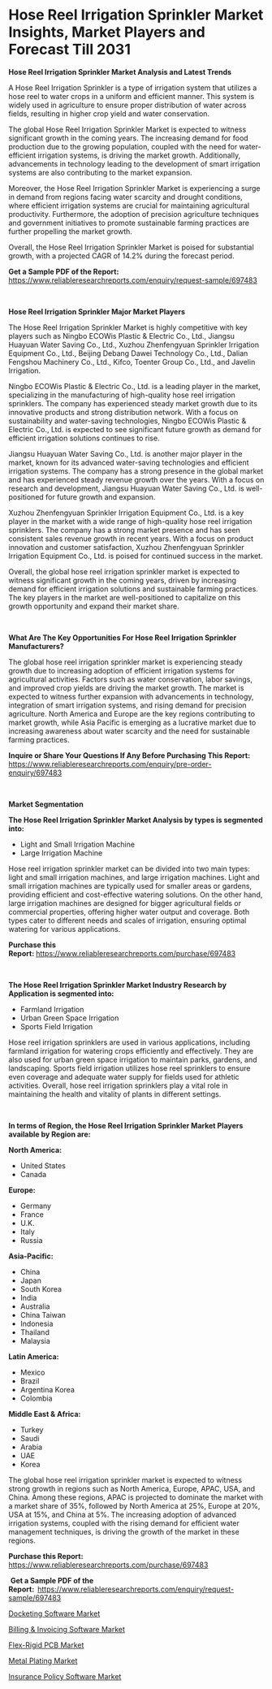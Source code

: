 <p><h1>Hose Reel Irrigation Sprinkler Market Insights, Market Players and Forecast Till 2031</h1></p><p><strong>Hose Reel Irrigation Sprinkler Market Analysis and Latest Trends</strong></p>
<p><p>A Hose Reel Irrigation Sprinkler is a type of irrigation system that utilizes a hose reel to water crops in a uniform and efficient manner. This system is widely used in agriculture to ensure proper distribution of water across fields, resulting in higher crop yield and water conservation.</p><p>The global Hose Reel Irrigation Sprinkler Market is expected to witness significant growth in the coming years. The increasing demand for food production due to the growing population, coupled with the need for water-efficient irrigation systems, is driving the market growth. Additionally, advancements in technology leading to the development of smart irrigation systems are also contributing to the market expansion.</p><p>Moreover, the Hose Reel Irrigation Sprinkler Market is experiencing a surge in demand from regions facing water scarcity and drought conditions, where efficient irrigation systems are crucial for maintaining agricultural productivity. Furthermore, the adoption of precision agriculture techniques and government initiatives to promote sustainable farming practices are further propelling the market growth.</p><p>Overall, the Hose Reel Irrigation Sprinkler Market is poised for substantial growth, with a projected CAGR of 14.2% during the forecast period.</p></p>
<p><strong>Get a Sample PDF of the Report:&nbsp;</strong> <a href="https://www.reliableresearchreports.com/enquiry/request-sample/697483">https://www.reliableresearchreports.com/enquiry/request-sample/697483</a></p>
<p>&nbsp;</p>
<p><strong>Hose Reel Irrigation Sprinkler Major Market Players</strong></p>
<p><p>The Hose Reel Irrigation Sprinkler Market is highly competitive with key players such as Ningbo ECOWis Plastic & Electric Co., Ltd., Jiangsu Huayuan Water Saving Co., Ltd., Xuzhou Zhenfengyuan Sprinkler Irrigation Equipment Co., Ltd., Beijing Debang Dawei Technology Co., Ltd., Dalian Fengshou Machinery Co., Ltd., Kifco, Toenter Group Co., Ltd., and Javelin Irrigation.</p><p>Ningbo ECOWis Plastic & Electric Co., Ltd. is a leading player in the market, specializing in the manufacturing of high-quality hose reel irrigation sprinklers. The company has experienced steady market growth due to its innovative products and strong distribution network. With a focus on sustainability and water-saving technologies, Ningbo ECOWis Plastic & Electric Co., Ltd. is expected to see significant future growth as demand for efficient irrigation solutions continues to rise.</p><p>Jiangsu Huayuan Water Saving Co., Ltd. is another major player in the market, known for its advanced water-saving technologies and efficient irrigation systems. The company has a strong presence in the global market and has experienced steady revenue growth over the years. With a focus on research and development, Jiangsu Huayuan Water Saving Co., Ltd. is well-positioned for future growth and expansion.</p><p>Xuzhou Zhenfengyuan Sprinkler Irrigation Equipment Co., Ltd. is a key player in the market with a wide range of high-quality hose reel irrigation sprinklers. The company has a strong market presence and has seen consistent sales revenue growth in recent years. With a focus on product innovation and customer satisfaction, Xuzhou Zhenfengyuan Sprinkler Irrigation Equipment Co., Ltd. is poised for continued success in the market.</p><p>Overall, the global hose reel irrigation sprinkler market is expected to witness significant growth in the coming years, driven by increasing demand for efficient irrigation solutions and sustainable farming practices. The key players in the market are well-positioned to capitalize on this growth opportunity and expand their market share.</p></p>
<p>&nbsp;</p>
<p><strong>What Are The Key Opportunities For Hose Reel Irrigation Sprinkler Manufacturers?</strong></p>
<p><p>The global hose reel irrigation sprinkler market is experiencing steady growth due to increasing adoption of efficient irrigation systems for agricultural activities. Factors such as water conservation, labor savings, and improved crop yields are driving the market growth. The market is expected to witness further expansion with advancements in technology, integration of smart irrigation systems, and rising demand for precision agriculture. North America and Europe are the key regions contributing to market growth, while Asia Pacific is emerging as a lucrative market due to increasing awareness about water scarcity and the need for sustainable farming practices.</p></p>
<p><strong>Inquire or Share Your Questions If Any Before Purchasing This Report:</strong> <a href="https://www.reliableresearchreports.com/enquiry/pre-order-enquiry/697483">https://www.reliableresearchreports.com/enquiry/pre-order-enquiry/697483</a></p>
<p>&nbsp;</p>
<p><strong>Market Segmentation</strong></p>
<p><strong>The Hose Reel Irrigation Sprinkler Market Analysis by types is segmented into:</strong></p>
<p><ul><li>Light and Small Irrigation Machine</li><li>Large Irrigation Machine</li></ul></p>
<p><p>Hose reel irrigation sprinkler market can be divided into two main types: light and small irrigation machines, and large irrigation machines. Light and small irrigation machines are typically used for smaller areas or gardens, providing efficient and cost-effective watering solutions. On the other hand, large irrigation machines are designed for bigger agricultural fields or commercial properties, offering higher water output and coverage. Both types cater to different needs and scales of irrigation, ensuring optimal watering for various applications.</p></p>
<p><strong>Purchase this Report:&nbsp;</strong><a href="https://www.reliableresearchreports.com/purchase/697483">https://www.reliableresearchreports.com/purchase/697483</a></p>
<p>&nbsp;</p>
<p><strong>The Hose Reel Irrigation Sprinkler Market Industry Research by Application is segmented into:</strong></p>
<p><ul><li>Farmland Irrigation</li><li>Urban Green Space Irrigation</li><li>Sports Field Irrigation</li></ul></p>
<p><p>Hose reel irrigation sprinklers are used in various applications, including farmland irrigation for watering crops efficiently and effectively. They are also used for urban green space irrigation to maintain parks, gardens, and landscaping. Sports field irrigation utilizes hose reel sprinklers to ensure even coverage and adequate water supply for fields used for athletic activities. Overall, hose reel irrigation sprinklers play a vital role in maintaining the health and vitality of plants in different settings.</p></p>
<p>&nbsp;</p>
<p><strong>In terms of Region, the Hose Reel Irrigation Sprinkler Market Players available by Region are:</strong></p>
<p>
    <p> <strong> North America: </strong>
        <ul>
            <li>United States</li>
            <li>Canada</li>
        </ul>
        </p> 
    <p> <strong> Europe: </strong>
        <ul>
            <li>Germany</li>
            <li>France</li>
            <li>U.K.</li>
            <li>Italy</li>
            <li>Russia</li>
        </ul>
        </p> 
    <p> <strong> Asia-Pacific: </strong>
        <ul>
            <li>China</li>
            <li>Japan</li>
            <li>South Korea</li>
            <li>India</li>
            <li>Australia</li>
            <li>China Taiwan</li>
            <li>Indonesia</li>
            <li>Thailand</li>
            <li>Malaysia</li>
        </ul>
        </p> 
    <p> <strong> Latin America: </strong>
        <ul>
            <li>Mexico</li>
            <li>Brazil</li>
            <li>Argentina Korea</li>
            <li>Colombia</li>
        </ul>
        </p> 
    <p> <strong> Middle East & Africa: </strong>
        <ul>
            <li>Turkey</li>
            <li>Saudi</li>
            <li>Arabia</li>
            <li>UAE</li>
            <li>Korea</li>
        </ul>
    </p>
    </p>
<p><p>The global hose reel irrigation sprinkler market is expected to witness strong growth in regions such as North America, Europe, APAC, USA, and China. Among these regions, APAC is projected to dominate the market with a market share of 35%, followed by North America at 25%, Europe at 20%, USA at 15%, and China at 5%. The increasing adoption of advanced irrigation systems, coupled with the rising demand for efficient water management techniques, is driving the growth of the market in these regions.</p></p>
<p><strong>Purchase this Report: </strong><a href="https://www.reliableresearchreports.com/purchase/697483">https://www.reliableresearchreports.com/purchase/697483</a></p>
<p>&nbsp;<strong>Get a Sample PDF of the Report:&nbsp;&nbsp;</strong><a href="https://www.reliableresearchreports.com/enquiry/request-sample/697483">https://www.reliableresearchreports.com/enquiry/request-sample/697483</a></p>
<p><strong></strong></p>
<p><p><a href="https://medium.com/@gabriellemcgrath66/docketing-software-market-the-key-to-successful-business-strategy-forecast-till-2031-3f4801dffeff">Docketing Software Market</a></p><p><a href="https://medium.com/@gabriellemcgrath66/billing-amp-invoicing-software-market-report-reveals-the-latest-trends-and-growth-opportunities-acbf9f07e5be">Billing & Invoicing Software Market</a></p><p><a href="https://github.com/cecuraprangm/Market-Research-Report-List-1/blob/main/flex-rigid-pcb-market.md">Flex-Rigid PCB Market</a></p><p><a href="https://github.com/fiixsa/Market-Research-Report-List-1/blob/main/metal-plating-market.md">Metal Plating Market</a></p><p><a href="https://medium.com/@gabriellemcgrath66/insurance-policy-software-market-size-and-market-trends-complete-industry-overview-2024-to-2031-87215a93b493">Insurance Policy Software Market</a></p></p>